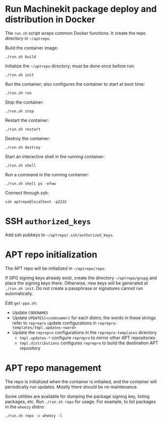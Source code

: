 # Run Machinekit package deploy and distribution in Docker

The `run.sh` script wraps common Docker functions.  It create the repo
directory in `~/aptrepo`.

Build the container image:

    ./run.sh build

Initialize the `~/aptrepo` directory; must be done once before run:

	./run.sh init

Run the container; also configures the container to start at boot
time:

    ./run.sh run

Stop the container:

	./run.sh stop

Restart the container:

	./run.sh restart

Destroy the container:

	./run.sh destroy

Start an interactive shell in the running container:

	./run.sh shell

Run a command in the running container:

	./run.sh shell ps -efww

Connect through ssh:

    ssh aptrepo@localhost -p2222

# SSH `authorized_keys`

Add ssh pubkeys to `~/aptrepo/.ssh/authorized_keys`.

# APT repo initialization

The APT repo will be initialized in `~/aptrepo/repo`.

If GPG signing keys already exist, create the directory
`~/aptrepo/gnupg` and place the signing keys there.  Otherwise, new
keys will be generated at `./run.sh init`.  Do not create a passphrase
or signatures cannot run automatically.

Edit `get-ppa.sh`:

- Update `CODENAMES`
- Update `UPDATES[<codename>]` for each distro; the words in these
  strings refer to `reprepro` update configurations in
  `reprepro-templates/tmpl.updates-<word>`
- Update the `reprepro` configurations in the `reprepro-templates`
  directory
  - `tmpl.updates-*` configure `reprepro` to mirror other APT
    repositories
  - `tmpl.distributions` configures `reprepro` to build the
    destination APT repository

# APT repo management

The repo is initialized when the container is initialied, and the
container will periodically run updates.  Mostly there should be no
maintenance.

Some utilities are available for dumping the package signing key,
listing packages, etc.  Run `./run.sh repo` for usage.  For example,
to list packages in the `wheezy` distro:

	./run.sh repo -c wheezy -l

